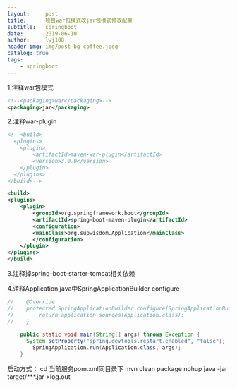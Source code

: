 ```yaml
---
layout:     post
title:      项目war包模式改jar包模式修改配置
subtitle:   springboot
date:       2019-06-10
author:     lwj108
header-img: img/post-bg-coffee.jpeg
catalog: true
tags:
    - springboot
---
```

1.注释war包模式
```xml
<!--<packaging>war</packaging>-->
<packaging>jar</packaging>
```

2.注释war-plugin
```xml
<!--<build>
  <plugins>
    <plugin>
        <artifactId>maven-war-plugin</artifactId>
        <version>3.0.0</version>
    </plugin>
  </plugins>
</build>-->

<build>
<plugins>
    <plugin>
        <groupId>org.springframework.boot</groupId>
        <artifactId>spring-boot-maven-plugin</artifactId>
        <configuration>
        <mainClass>org.supwisdom.Application</mainClass> 
        </configuration>
    </plugin>
</plugins>
</build>
```

3.注释掉spring-boot-starter-tomcat相关依赖

4.注释Application.java中SpringApplicationBuilder configure

```java
//    @Override
//    protected SpringApplicationBuilder configure(SpringApplicationBuilder application) {
//        return application.sources(Application.class);
//    }
    
    public static void main(String[] args) throws Exception {
      System.setProperty("spring.devtools.restart.enabled", "false");
        SpringApplication.run(Application.class, args);
    }
```

启动方式：
cd 当前服务pom.xml同目录下
mvn clean package
nohup java -jar target/***.jar >log.out